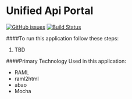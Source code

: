 # Unified Api Portal
[![GitHub issues](https://img.shields.io/github/issues/oshalygin/UnifiedApiPortal.svg "GitHub issues")](https://github.com/oshalygin/UnifiedApiPortal)
[![Build Status](https://travis-ci.org/oshalygin/UnifiedApiPortal.svg?branch=master)](https://travis-ci.org/oshalygin/UnifiedApiPortal)


####To run this application follow these steps:
1.  TBD


####Primary Technology Used in this application:
* RAML
* raml2html
* abao
* Mocha